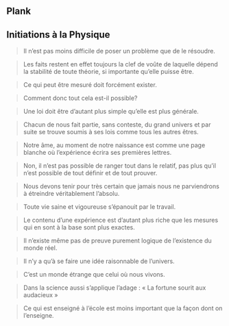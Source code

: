 Plank
-----

Initiations à la Physique
-------------------------

> Il n’est pas moins difficile de poser un problème que de le résoudre.


> Les faits restent en effet toujours la clef de voûte de laquelle dépend la
> stabilité de toute théorie, si importante qu’elle puisse être.


> Ce qui peut être mesuré doit forcément exister.


> Comment donc tout cela est-il possible?


> Une loi doit être d’autant plus simple qu’elle est plus générale.


> Chacun de nous fait partie, sans conteste, du grand univers et par suite se
> trouve soumis à ses lois comme tous les autres êtres.


> Notre âme, au moment de notre naissance est comme une page blanche où
> l’expérience écrira ses premières lettres.


> Non, il n’est pas possible de ranger tout dans le relatif, pas plus qu’il n’est
> possible de tout définir et de tout prouver.


> Nous devons tenir pour très certain que jamais nous ne parviendrons à étreindre
> véritablement l’absolu.


> Toute vie saine et vigoureuse s’épanouit par le travail.


> Le contenu d’une expérience est d’autant plus riche que les mesures qui en sont
> à la base sont plus exactes.


> Il n’existe même pas de preuve purement logique de l’existence du monde réel.


> Il n’y a qu’à se faire une idée raisonnable de l’univers.


> C’est un monde étrange que celui où nous vivons.


> Dans la science aussi s’applique l’adage : « La fortune sourit aux audacieux »


> Ce qui est enseigné à l’école est moins important que la façon dont on
> l’enseigne.
